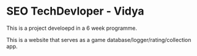 # SEO TechDevloper - Vidya

This is a project develoepd in a 6 week programme.

This is a website that serves as a game database/logger/rating/collection app.
